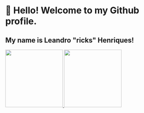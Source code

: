 # 👋 Hello! Welcome to my Github profile.
## My name is Leandro "ricks" Henriques!

<div>
<a href="https://github.com/seu-usuário-aqui">
<img height="180em" src="https://github-readme-stats.vercel.app/api/top-langs/?username=ricksz1n&layout=compact&langs_count=7&theme=dracula"/>
<img height="180em" src="https://github-readme-stats.vercel.app/api?username=ricksz1n&show_icons=true&theme=dracula&include_all_commits=true&count_private=true"/>
</div>
